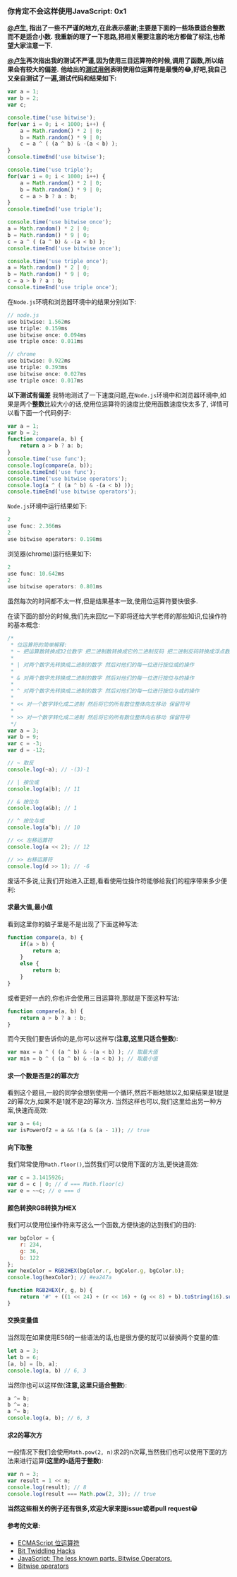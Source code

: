 ### 你肯定不会这样使用JavaScript: 0x1

**[@卢生](http://gold.xitu.io/user/57830bad1532bc005f557f4b), 指出了一些不严谨的地方,在此表示感谢;主要是下面的一些场景适合整数而不是适合小数.**
**我重新的理了一下思路,把相关需要注意的地方都做了标注,也希望大家注意一下.**

**[@卢生](http://gold.xitu.io/user/57830bad1532bc005f557f4b)再次指出我的测试不严谨,因为使用三目运算符的时候,调用了函数,所以结果会有较大的偏差.**
**他给出的[测试用例]()表明使用位运算符是最慢的:joy:,好吧,我自己又亲自测试了一遍,测试代码和结果如下:**
```javascript
var a = 1;
var b = 2;
var c;

console.time('use bitwise');
for(var i = 0; i < 1000; i++) {
    a = Math.random() * 2 | 0;
    b = Math.random() * 9 | 0;
    c = a ^ ( (a ^ b) & -(a < b) );
}
console.timeEnd('use bitwise');

console.time('use triple');
for(var i = 0; i < 1000; i++) {
    a = Math.random() * 2 | 0;
    b = Math.random() * 9 | 0;
    c = a > b ? a : b;
}
console.timeEnd('use triple');

console.time('use bitwise once');
a = Math.random() * 2 | 0;
b = Math.random() * 9 | 0;
c = a ^ ( (a ^ b) & -(a < b) );
console.timeEnd('use bitwise once');

console.time('use triple once');
a = Math.random() * 2 | 0;
b = Math.random() * 9 | 0;
c = a > b ? a : b;
console.timeEnd('use triple once');
```
在`Node.js`环境和浏览器环境中的结果分别如下:
```javascript
// node.js
use bitwise: 1.562ms
use triple: 0.159ms
use bitwise once: 0.094ms
use triple once: 0.011ms
```
```javascript
// chrome
use bitwise: 0.922ms
use triple: 0.393ms
use bitwise once: 0.027ms
use triple once: 0.017ms
```

**以下测试有偏差**
我特地测试了一下速度问题,在`Node.js`环境中和浏览器环境中,如果是两个**整数**比较大小的话,使用位运算符的速度比使用函数速度快太多了,
详情可以看下面一个代码例子:
```javascript
var a = 1;
var b = 2;
function compare(a, b) {
    return a > b ? a: b;
}
console.time('use func');
console.log(compare(a, b));
console.timeEnd('use func');
console.time('use bitwise operators');
console.log(a ^ ( (a ^ b) & -(a < b) ));
console.timeEnd('use bitwise operators');
```
`Node.js`环境中运行结果如下:
```javascript
2
use func: 2.366ms
2
use bitwise operators: 0.198ms
```
浏览器(chrome)运行结果如下:
```javascript
2
use func: 10.642ms
2
use bitwise operators: 0.801ms
```
虽然每次的时间都不太一样,但是结果基本一致,使用位运算符要快很多.

在读下面的部分的时候,我们先来回忆一下即将还给大学老师的那些知识,位操作符的基本概念:
 ```javascript
 /*
  * 位运算符的简单解释:
  * ~ 把运算数转换成32位数字 把二进制数转换成它的二进制反码 把二进制反码转换成浮点数 实质上是对数字求负，然后减 1
  *
  * | 对两个数字先转换成二进制的数字 然后对他们的每一位进行按位或的操作
  *
  * & 对两个数字先转换成二进制的数字 然后对他们的每一位进行按位与的操作
  *
  * ^ 对两个数字先转换成二进制的数字 然后对他们的每一位进行按位与或的操作
  *
  * << 对一个数字转化成二进制 然后将它的所有数位整体向左移动 保留符号
  *
  * >> 对一个数字转化成二进制 然后将它的所有数位整体向右移动 保留符号
  */
 var a = 3;
 var b = 9;
 var c = -3;
 var d = -12;
 
 // ~ 取反
 console.log(~a); // -(3)-1
 
 // | 按位或
 console.log(a|b); // 11
 
 // & 按位与
 console.log(a&b); // 1
 
 // ^ 按位与或
 console.log(a^b); // 10
 
 // << 左移运算符
 console.log(a << 2); // 12
 
 // >> 右移运算符
 console.log(d >> 1); // -6
 ```
 
废话不多说,让我们开始进入正题,看看使用位操作符能够给我们的程序带来多少便利:
 
#### **求最大值,最小值**

看到这里你的脑子里是不是出现了下面这种写法:
```javascript
function compare(a, b) {
    if(a > b) {
        return a;
    }
    else {
        return b;
    }
}
```
或者更好一点的,你也许会使用三目运算符,那就是下面这种写法:
```javascript
function compare(a, b) {
    return a > b ? a : b;
}
```
而今天我们要告诉你的是,你可以这样写(**注意,这里只适合整数**):
```javascript
var max = a ^ ( (a ^ b) & -(a < b) ); // 取最大值
var min = b ^ ( (a ^ b) & -(a < b) ); // 取最小值
```

#### 求一个数是否是2的幂次方
看到这个题目,一般的同学会想到使用一个循环,然后不断地除以2,如果结果是1就是2的幂次方,如果不是1就不是2的幂次方.
当然这样也可以,我们这里给出另一种方案,快速而高效:
```javascript
var a = 64;
var isPowerOf2 = a && !(a & (a - 1)); // true
```

#### 向下取整
我们常常使用`Math.floor()`,当然我们可以使用下面的方法,更快速高效:
```javascript
var c = 3.1415926;
var d = c | 0; // d === Math.floor(c)
var e = ~~c; // e === d
```

#### 颜色转换RGB转换为HEX
我们可以使用位操作符来写这么一个函数,方便快速的达到我们的目的:
```javascript
var bgColor = {
    r: 234,
    g: 36,
    b: 122
};
var hexColor = RGB2HEX(bgColor.r, bgColor.g, bgColor.b);
console.log(hexColor); // #ea247a

function RGB2HEX(r, g, b) {
    return '#' + ((1 << 24) + (r << 16) + (g << 8) + b).toString(16).substr(1);
}
```

#### 交换变量值
当然现在如果使用ES6的一些语法的话,也是很方便的就可以替换两个变量的值:
```javascript
let a = 3;
let b = 6;
[a, b] = [b, a];
console.log(a, b) // 6, 3
```
当然你也可以这样做(**注意,这里只适合整数**):
```javascript
a ^= b;
b ^= a;
a ^= b;
console.log(a, b); // 6, 3
```
#### 求2的幂次方
一般情况下我们会使用`Math.pow(2, n)`求2的n次幂,当然我们也可以使用下面的方法来进行运算(**这里的`n`适用于整数**):
```javascript
var n = 3;
var result = 1 << n;
console.log(result); // 8
console.log(result === Math.pow(2, 3)); // true
```

**当然这些相关的例子还有很多,欢迎大家来提issue或者pull request:grinning:**

#### 参考的文章:

+ [ECMAScript 位运算符](http://www.w3school.com.cn/js/pro_js_operators_bitwise.asp)
+ [Bit Twiddling Hacks](http://graphics.stanford.edu/~seander/bithacks.html)
+ [JavaScript: The less known parts. Bitwise Operators.](http://michalbe.blogspot.jp/2013/03/javascript-less-known-parts-bitwise.html)
+ [Bitwise operators](https://developer.mozilla.org/zh-CN/docs/Web/JavaScript/Reference/Operators/Bitwise_Operators)
